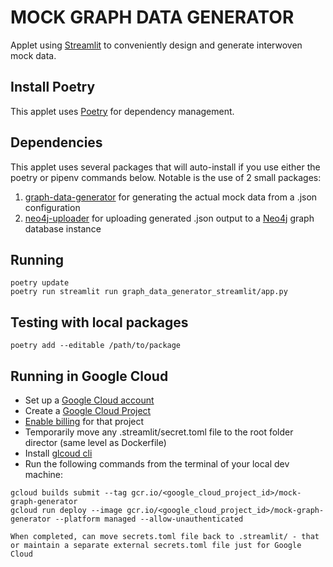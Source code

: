 # MOCK GRAPH DATA GENERATOR
Applet using [Streamlit](https://streamlit.io) to conveniently design and generate interwoven mock data.

## Install Poetry
This applet uses [Poetry](https://python-poetry.org) for dependency management.

## Dependencies
This applet uses several packages that will auto-install if you use either the poetry or pipenv commands below. Notable is the use of 2 small packages:
1. [graph-data-generator](https://pypi.org/project/graph-data-generator/) for generating the actual mock data from a .json configuration
2. [neo4j-uploader](https://pypi.org/project/neo4j-uploader/) for uploading generated .json output to a [Neo4j](https://neo4j.com/developer/) graph database instance

## Running
```
poetry update
poetry run streamlit run graph_data_generator_streamlit/app.py
```

## Testing with local packages
`poetry add --editable /path/to/package`

## Running in Google Cloud
- Set up a [Google Cloud account](https://cloud.google.com)
- Create a [Google Cloud Project](https://developers.google.com/workspace/guides/create-project)
- [Enable billing](https://cloud.google.com/billing/docs/how-to/modify-project) for that project
- Temporarily move any .streamlit/secret.toml file to the root folder director (same level as Dockerfile)
- Install [glcoud cli](https://cloud.google.com/sdk/docs/install)
- Run the following commands from the terminal of your local dev machine:
```
gcloud builds submit --tag gcr.io/<google_cloud_project_id>/mock-graph-generator
gcloud run deploy --image gcr.io/<google_cloud_project_id>/mock-graph-generator --platform managed --allow-unauthenticated

When completed, can move secrets.toml file back to .streamlit/ - that or maintain a separate external secrets.toml file just for Google Cloud
```